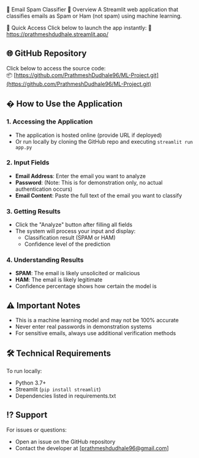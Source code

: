 📧 Email Spam Classifier
🌟 Overview
A Streamlit web application that classifies emails as Spam or Ham (not spam) using machine learning.

🚀 Quick Access
Click below to launch the app instantly:
🔗 https://prathmeshdudhale.streamlit.app/

## 🌐 GitHub Repository  
Click below to access the source code:  
📦 [https://github.com/PrathmeshDudhale96/ML-Project.git](https://github.com/PrathmeshDudhale96/ML-Project.git)  

## � How to Use the Application

### 1. Accessing the Application
- The application is hosted online (provide URL if deployed)
- Or run locally by cloning the GitHub repo and executing `streamlit run app.py`

### 2. Input Fields
- **Email Address**: Enter the email you want to analyze
- **Password**: (Note: This is for demonstration only, no actual authentication occurs)
- **Email Content**: Paste the full text of the email you want to classify

### 3. Getting Results
- Click the "Analyze" button after filling all fields
- The system will process your input and display:
  - Classification result (SPAM or HAM)
  - Confidence level of the prediction

### 4. Understanding Results
- **SPAM**: The email is likely unsolicited or malicious
- **HAM**: The email is likely legitimate
- Confidence percentage shows how certain the model is

## ⚠️ Important Notes
- This is a machine learning model and may not be 100% accurate
- Never enter real passwords in demonstration systems
- For sensitive emails, always use additional verification methods

## 🛠️ Technical Requirements
To run locally:
- Python 3.7+
- Streamlit (`pip install streamlit`)
- Dependencies listed in requirements.txt

## ⁉️ Support
For issues or questions:
- Open an issue on the GitHub repository
- Contact the developer at [prathmeshdudhale96@gmail.com]
